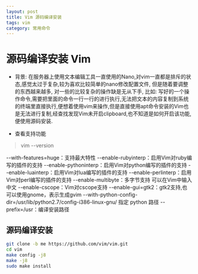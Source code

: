 ```yaml
---
layout: post
title: Vim 源码编译安装
tags: vim
category: 常用命令
---
```



# 源码编译安装 Vim
- 背景:
在服务器上使用文本编辑工具一直使用的Nano,对vim一直都是排斥的状态,感觉太过于复杂,较为喜欢比较简单的nano修改配置文件, 但是随着要调整的东西越来越多, 对一些的比较复杂的操作缺是无从下手, 比如: 写好的一个操作命令,需要把里面的命令一行一行的进行执行,无法把文本的内容复制到系统的终端里直接执行,便想着使用vim来操作,但是直接使用apt命令安装的Vim也是无法进行复制,经查找发现Vim未开启clipboard,也不知道是如何开启该功能,便使用源码安装.

* 查看支持功能

>vim --version


--with-features=huge：支持最大特性
--enable-rubyinterp：启用Vim对ruby编写的插件的支持
--enable-pythoninterp：启用Vim对python编写的插件的支持
--enable-luainterp：启用Vim对lua编写的插件的支持
--enable-perlinterp：启用Vim对perl编写的插件的支持
--enable-multibyte：多字节支持 可以在Vim中输入中文
--enable-cscope：Vim对cscope支持
--enable-gui=gtk2：gtk2支持,也可以使用gnome，表示生成gvim
--with-python-config-dir=/usr/lib/python2.7/config-i386-linux-gnu/ 指定 python 路径
--prefix=/usr：编译安装路径

## 源码编译安装

```bash
git clone -b me https://github.com/vim/vim.git
cd vim
make config -j8
make -j8
sudo make install
```



